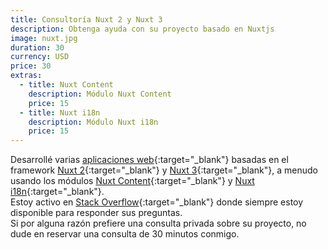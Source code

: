 ```yaml
---
title: Consultoría Nuxt 2 y Nuxt 3
description: Obtenga ayuda con su proyecto basado en Nuxtjs
image: nuxt.jpg
duration: 30
currency: USD
price: 30
extras:
  - title: Nuxt Content
    description: Módulo Nuxt Content
    price: 15
  - title: Nuxt i18n
    description: Módulo Nuxt i18n
    price: 15
---
```

Desarrollé varias [aplicaciones web](https://github.com/learntheropes?tab=repositories){:target="_blank"} basadas en el framework [Nuxt 2](https://v2.nuxt.com/){:target="_blank"} y [Nuxt 3](https://nuxt.com/){:target="_blank"}, a menudo usando los módulos [Nuxt Content](https://content.nuxtjs.org/){:target="_blank"} y [Nuxt i18n](https://v8.i18n.nuxtjs.org/){:target="_blank"}.  
Estoy activo en [Stack Overflow](https://stackoverflow.com/users/11258206/learntheropes){:target="_blank"} donde siempre estoy disponible para responder sus preguntas.  
Si por alguna razón prefiere una consulta privada sobre su proyecto, no dude en reservar una consulta de 30 minutos conmigo.